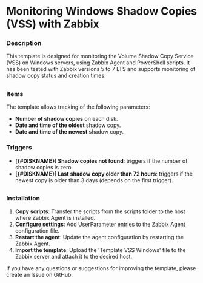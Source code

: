 # Monitoring Windows Shadow Copies (VSS) with Zabbix

### Description

This template is designed for monitoring the Volume Shadow Copy Service (VSS) on Windows servers, using Zabbix Agent and PowerShell scripts. It has been tested with Zabbix versions 5 to 7 LTS and supports monitoring of shadow copy status and creation times.
##
### Items

The template allows tracking of the following parameters:

- **Number of shadow copies** on each disk.
- **Date and time of the oldest** shadow copy.
- **Date and time of the newest** shadow copy.

### Triggers

- **[{#DISKNAME}] Shadow copies not found**: triggers if the number of shadow copies is zero.
- **[{#DISKNAME}] Last shadow copy older than 72 hours**: triggers if the newest copy is older than 3 days (depends on the first trigger).
##
### Installation

1. **Copy scripts**: Transfer the scripts from the scripts folder to the host where Zabbix Agent is installed.
2. **Configure settings**: Add UserParameter entries to the Zabbix Agent configuration file.
3. **Restart the agent**: Update the agent configuration by restarting the Zabbix Agent.
4. **Import the template**: Upload the 'Template VSS Windows' file to the Zabbix server and attach it to the desired host.

If you have any questions or suggestions for improving the template, please create an Issue on GitHub.
